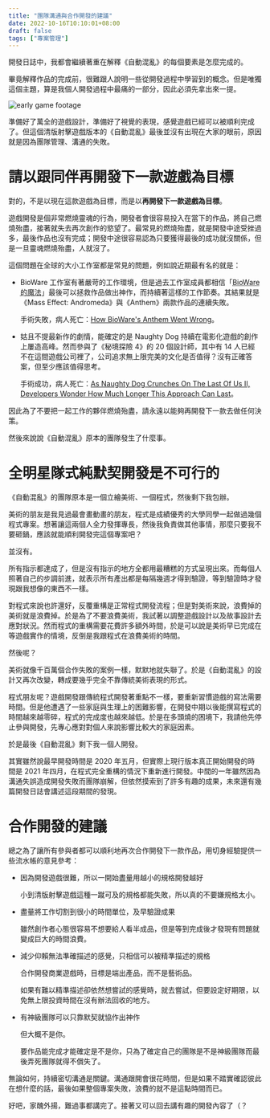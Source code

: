 ```yaml
---
title: "團隊溝通與合作開發的建議"
date: 2022-10-16T10:10:01+08:00
draft: false
tags: ["專案管理"]
---
```


開發日誌中，我都會繼續著重在解釋《自動混亂》的每個要素是怎麼完成的。

畢竟解釋作品的完成前，很難跟人說明一些從開發過程中學習到的概念。但是唯獨這個主題，算是我個人開發過程中最痛的一部分，因此必須先拿出來一提。

![early game footage](/images/posts/game-design/0011/1.png)

準備好了萬全的遊戲設計，準備好了視覺的表現，感覺遊戲已經可以被順利完成了。但這個清版射擊遊戲版本的《自動混亂》最後並沒有出現在大家的眼前，原因就是因為團隊管理、溝通的失敗。


# 請以跟同伴再開發下一款遊戲為目標

對的，不是以現在這款遊戲為目標，而是以**再開發下一款遊戲為目標**。

遊戲開發是個非常燃燒靈魂的行為，開發者會很容易投入在當下的作品，將自己燃燒殆盡，接著就失去再次創作的慾望了。最常見的燃燒殆盡，就是開發中途受挫過多，最後作品也沒有完成；開發中途很容易認為只要獲得最後的成功就沒關係，但是一旦靈魂燃燒殆盡，人就沒了。

這個問題在全球的大小工作室都是常見的問題，例如說近期最有名的就是：

- BioWare 工作室有著嚴苛的工作環境，但是過去工作室成員都相信「<abbr title="BioWare Magic">BioWare 的魔法</abbr>」最後可以拯救作品做出神作，而持續著這樣的工作節奏。其結果就是《Mass Effect: Andromeda》與《Anthem》兩款作品的連續失敗。

    手術失敗，病人死亡：[How BioWare's Anthem Went Wrong](https://kotaku.com/how-biowares-anthem-went-wrong-1833731964)。

- 姑且不提最新作的劇情，能確定的是 Naughty Dog 持續在電影化遊戲的創作上屢造高峰。然而參與了《秘境探險 4》的 20 個設計師，其中有 14 人已經不在這間遊戲公司裡了，公司追求無上限完美的文化是否值得？沒有正確答案，但至少應該值得思考。

    手術成功，病人死亡：[As Naughty Dog Crunches On The Last Of Us II, Developers Wonder How Much Longer This Approach Can Last](https://kotaku.com/as-naughty-dog-crunches-on-the-last-of-us-ii-developer-1842289962)。

因此為了不要把一起工作的夥伴燃燒殆盡，請永遠以能夠再開發下一款去做任何決策。

然後來說說《自動混亂》原本的團隊發生了什麼事。


# 全明星隊式純默契開發是不可行的

《自動混亂》的團隊原本是一個立繪美術、一個程式，然後剩下我包辦。

美術的朋友是我見過最會畫動畫的朋友，程式是成績優秀的大學同學一起做過幾個程式專案。想著讓這兩個人全力發揮專長，然後我負責做其他事情，那麼只要我不要砸鍋，應該就能順利開發完這個專案吧？

並沒有。

所有指示都達成了，但是沒有指示的地方全都用最糟糕的方式呈現出來。而每個人照著自己的步調前進，就表示所有產出都是每隔幾週才得到驗證，等到驗證時才發現跟我想像的東西不一樣。

對程式來說也許還好，反覆重構是正常程式開發流程；但是對美術來說，浪費掉的美術就是浪費掉。於是為了不要浪費美術，我試著以調整遊戲設計以及故事設計去應對狀況。然而程式的重構需要花費許多額外時間，於是可以說是美術早已完成在等遊戲實作的情境，反倒是我跟程式在浪費美術的時間。

然後呢？

美術就像千百萬個合作失敗的案例一樣，默默地就失聯了。於是《自動混亂》的設計又再次改變，轉成要幾乎完全不靠傳統美術表現的形式。

程式朋友呢？遊戲開發跟傳統程式開發著重點不一樣，要重新習慣遊戲的寫法需要時間。但是他遭遇了一些家庭與生理上的困難影響，在開發中期以後能撰寫程式的時間越來越零碎，程式的完成度也越來越低。於是在多頭燒的困境下，我請他先停止參與開發，先專心應對對個人來說影響比較大的家庭因素。

於是最後《自動混亂》剩下我一個人開發。

其實雖然說最早開發時間是 2020 年五月，但實際上現行版本真正開始開發的時間是 2021 年四月，在程式完全重構的情況下重新進行開發。中間的一年雖然因為溝通失誤造成開發失敗而團隊崩解，但依然摸索到了許多有趣的成果，未來還有幾篇開發日誌會講述這段期間的發現。


# 合作開發的建議

總之為了讓所有參與者都可以順利地再次合作開發下一款作品，用切身經驗提供一些流水帳的意見參考：

- 因為開發遊戲很難，所以一開始盡量用越小的規格開發越好

    小到清版射擊遊戲這種一蹴可及的規格都能失敗，所以真的不要嫌規格太小。

- 盡量將工作切割到很小的時間單位，及早驗證成果

    雖然創作者心態很容易不想要給人看半成品，但是等到完成後才發現有問題就變成巨大的時間浪費。

- 減少仰賴無法準確描述的感覺，只相信可以被精準描述的規格
    
    合作開發商業遊戲時，目標是端出產品，而不是藝術品。

    如果有難以精準描述卻依然想嘗試的感覺時，就去嘗試，但要設定好期限，以免無上限投資時間在沒有辦法回收的地方。

- 有神級團隊可以只靠默契就協作出神作

    但大概不是你。

    要作品能完成才能確定是不是你，只為了確定自己的團隊是不是神級團隊而最後弄死團隊就得不償失了。

無論如何，持續密切溝通是關鍵。溝通跟開會很花時間，但是如果不踏實確認彼此在想什麼的話，最後如果整個專案失敗，浪費的就不是這點時間而已。


好吧，家醜外揚，難過事都講完了。接著又可以回去講有趣的開發內容了（？
